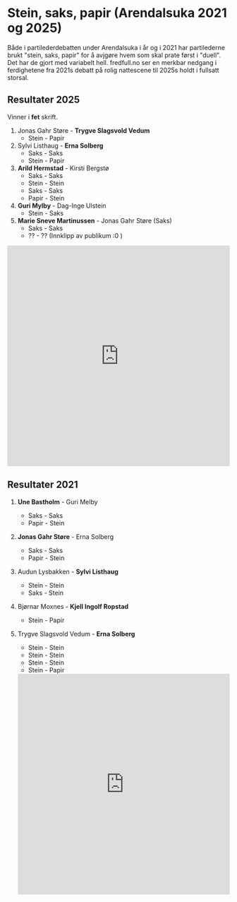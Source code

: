 # Stein, saks, papir (Arendalsuka 2021 og 2025)

Både i partilederdebatten under Arendalsuka i år og i 2021 har partilederne brukt "stein, saks, papir" for å avjgøre hvem som skal prate først i "duell". Det har de gjort med variabelt hell. fredfull.no ser en merkbar nedgang i ferdighetene fra 2021s debatt på rolig nattescene til 2025s holdt i fullsatt storsal.

## Resultater 2025

Vinner i **fet** skrift.

1. Jonas Gahr Støre - **Trygve Slagsvold Vedum**
   - Stein - Papir
2. Sylvi Listhaug - **Erna Solberg**
   - Saks - Saks
   - Stein - Papir
3. **Arild Hermstad** - Kirsti Bergstø
   - Saks - Saks
   - Stein - Stein
   - Saks - Saks
   - Papir - Stein
4. **Guri Mylby** - Dag-Inge Ulstein
   - Stein - Saks
5. **Marie Sneve Martinussen** - Jonas Gahr Støre (Saks)
   - Saks - Saks
   - ?? - ?? (Innklipp av publikum :0 )

<iframe width="100%" height="500px" src="https://www.youtube.com/embed/JUzaw5oLDOA?si=k9kgzfymm6NXyDhd" title="YouTube video player" frameborder="0" allow="accelerometer; autoplay; clipboard-write; encrypted-media; gyroscope; picture-in-picture; web-share" referrerpolicy="strict-origin-when-cross-origin" allowfullscreen></iframe>

## Resultater 2021

1. **Une Bastholm** - Guri Melby
   - Saks - Saks
   - Papir - Stein
2. **Jonas Gahr Støre** - Erna Solberg
   - Saks - Saks
   - Papir - Stein
3. Audun Lysbakken - **Sylvi Listhaug**
   - Stein - Stein
   - Saks - Stein
4. Bjørnar Moxnes - **Kjell Ingolf Ropstad**
   - Stein - Papir
5. Trygve Slagsvold Vedum - **Erna Solberg**

   - Stein - Stein
   - Stein - Stein
   - Stein - Stein
   - Stein - Papir

   <iframe width="100%" height="500px" src="https://www.youtube.com/embed/V7-Qm73U0us?si=xMUUTaVLO2UPPnR4" title="YouTube video player" frameborder="0" allow="accelerometer; autoplay; clipboard-write; encrypted-media; gyroscope; picture-in-picture; web-share" referrerpolicy="strict-origin-when-cross-origin" allowfullscreen></iframe>

